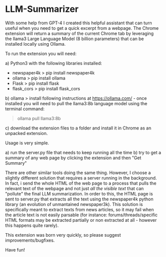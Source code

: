 # LLM-Summarizer
With some help from GPT-4 I created this helpful assistant that can turn useful when you need to get a quick excerpt from a webpage.
The Chrome extension will return a summary of the current Chrome tab by leveraging the llama3 Large Language Model (8 billion parameters) that can be installed locally using Ollama.

To run the extension you will need:

a) Python3 with the following libraries installed:
- newspaper4k > pip install newspaper4k
- ollama > pip install ollama
- Flask > pip install flask
- flask_cors > pip install flask_cors

b) ollama > install following instructions at https://ollama.com/ - once installed you will need to pull the llama3:8b language model using the terminal command: 

> ollama pull llama3:8b 

c) download the extension files to a folder and install it in Chrome as an unpacked extension.

Usage is very simple.

a) run the server.py file that needs to keep running all the time
b) try to get a summary of any web page by clicking the extension and then "Get Summary"

There are other similar tools doing the same thing. However, I choose a slightly different solution that requires a server running in the background.
In fact, i send the whole HTML of the web page to a process that pulls the relevant text of the webpage and not just *all the visible text* that can "pollute" the final LLM summarization. In order to this, the HTML page is sent to server.py that extracts all the text using the newspaper4k python library (an evolution of unmantained newspaper3k).
This solution is specifically meant to extract texts from news articles, so it may fail when the article text is not easily parsable (for instance: forums/threads/specific HTML formats may be extracted partially or non extracted at all - however this happens quite rarely).

This extension was born very quickly, so please suggest improvements/bugfixes.

Have fun!
